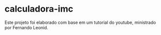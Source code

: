 # calculadora-imc
Este projeto foi elaborado com base em um tutorial do youtube, ministrado por Fernando Leonid.
